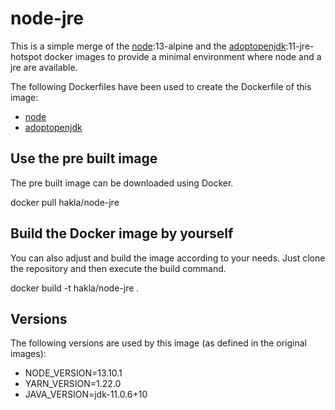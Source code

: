 # node-jre

This is a simple merge of the [node](https://hub.docker.com/_/node):13-alpine and the [adoptopenjdk](https://hub.docker.com/_/adoptopenjdk?tab=description):11-jre-hotspot docker images to provide a minimal environment where node and a jre are available.

The following Dockerfiles have been used to create the Dockerfile of this image:

 - [node](https://github.com/nodejs/docker-node/blob/6bc7fe5d018f2235cdcd2f7681990cee9d096497/13/alpine3.11/Dockerfile)
 - [adoptopenjdk](https://github.com/AdoptOpenJDK/openjdk-docker/blob/6ef982afbdd32a0b2195c9ee0fa36328535a3c64/11/jre/alpine/Dockerfile.hotspot.releases.full)

## Use the pre built image

The pre built image can be downloaded using Docker.

docker pull hakla/node-jre

## Build the Docker image by yourself

You can also adjust and build the image according to your needs. Just clone the repository and then execute the build command.

docker build -t hakla/node-jre .

## Versions

The following versions are used by this image (as defined in the original images):

- NODE_VERSION=13.10.1
- YARN_VERSION=1.22.0
- JAVA_VERSION=jdk-11.0.6+10
